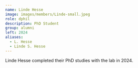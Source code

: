 ```yaml
---
name: Linde Hesse
image: images/members/Linde-small.jpeg
role: dphil
description: PhD Student
group: alumni
left: 2024
aliases:
  - L. Hesse
  - Linde S. Hesse
---
```


Linde Hesse completed their PhD studies with the lab in 2024.
